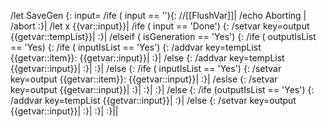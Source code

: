 /let SaveGen {: input=
	/ife ( input == ''){:
		//[[FlushVar]]|
		/echo Aborting |
		/abort
	:}|
	/let x {{var::input}}|
	/ife ( input == 'Done') {:
		/setvar key=output {{getvar::tempList}}|
	:}|
	/elseif ( isGeneration == 'Yes') {:
		/ife ( outputIsList == 'Yes) {:
			/ife ( inputIsList == 'Yes') {:
				/addvar key=tempList {{getvar::item}}: {{getvar::input}}|
			:}|
			/else {:
				/addvar key=tempList {{getvar::input}}|
			:}|
		:}|
		/else {:
			/ife ( inputIsList == 'Yes') {:
				/setvar key=output {{getvar::item}}: {{getvar::input}}|
			:}|
			/eslse {:
				/setvar key=output {{getvar::input}}|
			:}|
		:}|
	:}|
	/else {:
		/ife (outputIsList == 'Yes') {:
			/addvar key=tempList {{getvar::input}}|
		:}|
		/else {:
			/setvar key=output {{getvar::input}}|
		:}|
	:}|
:}||